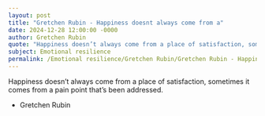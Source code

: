 ```yaml
---
layout: post
title: "Gretchen Rubin - Happiness doesnt always come from a"
date: 2024-12-28 12:00:00 -0000
author: Gretchen Rubin
quote: "Happiness doesn’t always come from a place of satisfaction, sometimes it comes from a pain point that’s been addressed."
subject: Emotional resilience
permalink: /Emotional resilience/Gretchen Rubin/Gretchen Rubin - Happiness doesnt always come from a
---
```


Happiness doesn’t always come from a place of satisfaction, sometimes it comes from a pain point that’s been addressed.

- Gretchen Rubin

